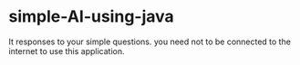 # simple-AI-using-java
It responses to your simple questions. you need not to be connected to the internet to use this application.
